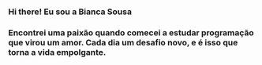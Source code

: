 ### Hi there! Eu sou a Bianca Sousa

### Encontrei uma paixão quando comecei a estudar programação que virou um amor. Cada dia um desafio novo, e é isso que torna a vida empolgante.
